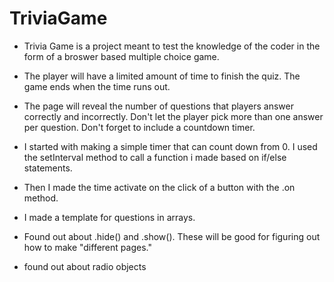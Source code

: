 # TriviaGame

* Trivia Game is a project meant to test the knowledge of the coder in the form of a broswer based multiple choice game.

* The player will have a limited amount of time to finish the quiz. The game ends when the time runs out. 

* The page will reveal the number of questions that players answer correctly and incorrectly. Don't let the player pick more than one answer per question. Don't forget to include a countdown timer.

* I started with making a simple timer that can count down from 0. I used the setInterval method to call a function i made based on if/else statements.

* Then I made the time activate on the click of a button with the .on method.

* I made a template for questions in arrays.

* Found out about .hide() and .show(). These will be good for figuring out how to make "different pages."

* found out about radio objects

